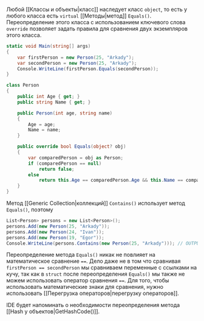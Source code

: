 
Любой [[Классы и объекты|класс]] наследует класс `object`, то есть у любого класса есть `virtual` [[Методы|метод]] `Equals()`. Переопределение этого класса с использованием ключевого слова `override` позволяет задать правила для сравнения двух экземпляров этого класса.

```cs
static void Main(string[] args)
{
    var firstPerson = new Person(25, "Arkady");
    var secondPerson = new Person(25, "Arkady");
    Console.WriteLine(firstPerson.Equals(secondPerson));
}

class Person
{
    public int Age { get; }
    public string Name { get; }

    public Person(int age, string name)
    {
        Age = age;
        Name = name;
    }

    public override bool Equals(object? obj)
    {
        var comparedPerson = obj as Person;
        if (comparedPerson == null)
            return false;
        else
            return this.Age == comparedPerson.Age && this.Name == comparedPerson.Name;
    }
}
```

Метод [[Generic Collection|коллекций]] `Contains()` использует метод `Equals()`, поэтому

```cs
List<Person> persons = new List<Person>();
persons.Add(new Person(25, "Arkady"));
persons.Add(new Person(24, "Ivan"));
persons.Add(new Person(19, "Egor"));
Console.WriteLine(persons.Contains(new Person(25, "Arkady"))); // OUTPUT: true
```

Переопределение метода `Equals()` никак не повлияет на математическое сравнение `==`. Дело даже не в том что сравнивая `firstPerson == secondPerson` мы сравниваем переменные с ссылками на кучу, так как в `struct` после переопределения `Equals()` мы также не можем использовать оператор сравнения `==`. Для того, чтобы использовать математические знаки для сравнения, нужно использовать [[Перегрузка операторов|перегрузку операторов]].

IDE будет напоминать о необходимости переопределения метода [[Hash у объектов|GetHashCode()]].